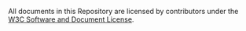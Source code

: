 All documents in this Repository are licensed by contributors under the [W3C Software and Document License](https://www.w3.org/Consortium/Legal/copyright-software).
